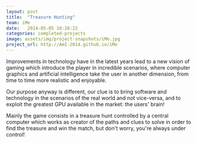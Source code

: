 ```yaml
---
layout: post
title:  "Treasure Hunting"
team: iMe
date:   2014-05-05 18:26:22
categories: completed-projects
image: assets/img/project-snapshots/iMe.jpg
project_url: http://AmI-2014.github.io/iMe
---
```


Improvements in technology have in the latest years lead to a new vision of gaming which introduce the player in incredible scenarios, where computer graphics and artificial intelligence take the user in another dimension, from time to time more realistic and enjoyable.

Our purpose anyway is different, our clue is to bring software and technology in the scenarios of the real world and not vice-versa, and to exploit the greatest GPU available in the market: the users' brain!

Mainly the game consists in a treasure hunt controlled by a central computer which works as creator of the paths and clues to solve in order to find the treasure and win the match, but don't worry, you're always under control!
